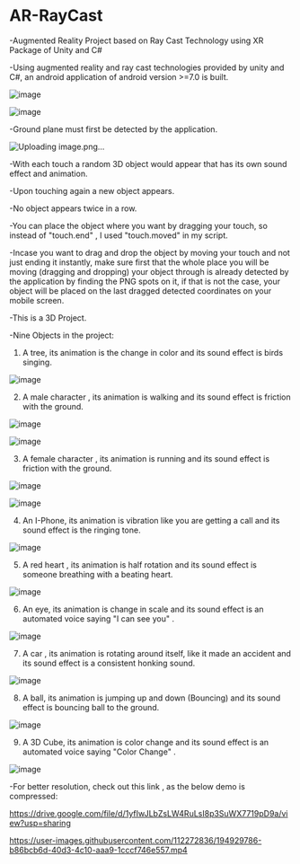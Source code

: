 # AR-RayCast
-Augmented Reality Project based on Ray Cast Technology using XR Package of Unity and C#

-Using augmented reality and ray cast technologies provided by unity and C#, an android application of android version >=7.0 is built.

![image](https://user-images.githubusercontent.com/112272836/214955379-d81c9541-62e2-4fc0-b36c-8a874fdbca90.png)

![image](https://user-images.githubusercontent.com/112272836/214955330-a516bc20-3f8f-4d5b-9e08-28ef3fb83e2f.png)

-Ground plane must first be detected by the application.

![Uploading image.png…]()

-With each touch a random 3D object would appear that has its own sound effect and animation.

-Upon touching again a new object appears.

-No object appears twice in a row.

-You can place the object where you want by dragging your touch, so instead of "touch.end" , I used "touch.moved" in my script.

-Incase you want to drag and drop the object by moving your touch and not just ending it instantly, make sure first that the whole place you will be moving (dragging and dropping) your object through is already detected by the application by finding the PNG spots on it, if that is not the case, your object will be placed on the last dragged detected coordinates on your mobile screen.

-This is a 3D Project.

-Nine Objects in the project:

1) A tree, its animation is the change in color and its sound effect is birds singing.
 
![image](https://user-images.githubusercontent.com/112272836/214955999-767c20d0-8a5c-464a-810f-41d8e4abdc1d.png)

2) A male character , its animation is walking and its sound effect is friction with the ground.
 
![image](https://user-images.githubusercontent.com/112272836/214956364-60263596-89ef-4ac1-b24a-2b0c7578036b.png)

![image](https://user-images.githubusercontent.com/112272836/214955952-e7c0b82f-40d0-4b9a-b14e-b8a296a4a9c9.png)

3) A female character , its animation is running and its sound effect is friction with the ground.
 
![image](https://user-images.githubusercontent.com/112272836/214956068-497efd0c-8d25-41f5-9795-348af8b38797.png)

![image](https://user-images.githubusercontent.com/112272836/214956306-545f1246-119a-455d-b490-1e2eef60eff1.png)

4) An I-Phone, its animation is vibration like you are getting a call and its sound effect is the ringing tone.
 
![image](https://user-images.githubusercontent.com/112272836/214956127-04e13049-06fb-491c-a118-c120f163cb9b.png)

5) A red heart , its animation is half rotation and its sound effect is someone breathing with a beating heart.

![image](https://user-images.githubusercontent.com/112272836/214956210-c3c2ba3b-2e20-4acd-833b-c65d7f224072.png)

6) An eye, its animation is change in scale and its sound effect is an automated voice saying "I can see you" .

![image](https://user-images.githubusercontent.com/112272836/214956448-55c7b655-2948-4ccf-ada1-3b7a0b9e5b4f.png)

7) A car , its animation is rotating around itself, like it made an accident and its sound effect is a consistent honking sound.

![image](https://user-images.githubusercontent.com/112272836/214956508-c5cdd62b-64d2-4429-9d7b-47d7ac9468de.png)

8) A ball, its animation is jumping up and down (Bouncing) and its sound effect is bouncing ball to the ground.

![image](https://user-images.githubusercontent.com/112272836/214956630-50f0bbfa-72c3-4391-aff5-a8b83cb72942.png)

9) A 3D Cube, its animation is color change and its sound effect is an automated voice saying "Color Change" .

![image](https://user-images.githubusercontent.com/112272836/214956717-f0300da5-6f72-447f-a326-eb04a10cbbe9.png)

-For better resolution, check out this link , as the below demo is compressed:

https://drive.google.com/file/d/1yfIwJLbZsLW4RuLsI8p3SuWX7719pD9a/view?usp=sharing

https://user-images.githubusercontent.com/112272836/194929786-b86bcb6d-40d3-4c10-aaa9-1cccf746e557.mp4


